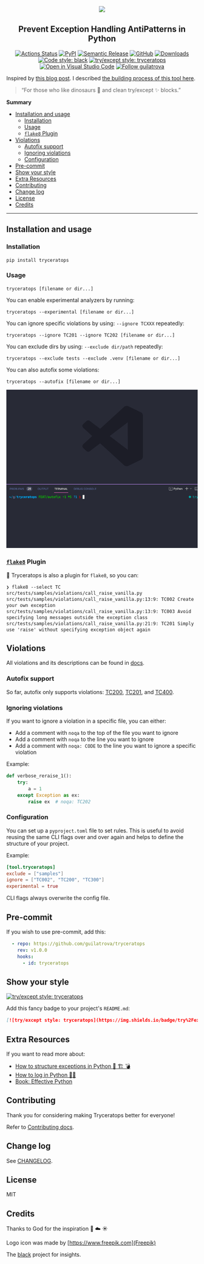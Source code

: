 <p align="center">
    <img src="https://raw.githubusercontent.com/guilatrova/tryceratops/main/img/logo.png">
</p>

<h2 align="center">Prevent Exception Handling AntiPatterns in Python</h2>

<p align="center">
  <a href="https://github.com/guilatrova/tryceratops/actions"><img alt="Actions Status" src="https://github.com/guilatrova/tryceratops/workflows/CI/badge.svg"></a>
  <a href="https://pypi.org/project/tryceratops/"><img alt="PyPI" src="https://img.shields.io/pypi/v/tryceratops"/></a>
  <a href="https://github.com/relekang/python-semantic-release"><img alt="Semantic Release" src="https://img.shields.io/badge/%20%20%F0%9F%93%A6%F0%9F%9A%80-semantic--release-e10079.svg"></a>
  <a href="https://github.com/guilatrova/tryceratops/blob/main/LICENSE"><img alt="GitHub" src="https://img.shields.io/github/license/guilatrova/tryceratops"/></a>
  <a href="https://pepy.tech/project/tryceratops/"><img alt="Downloads" src="https://static.pepy.tech/personalized-badge/tryceratops?period=total&units=international_system&left_color=grey&right_color=blue&left_text=%F0%9F%A6%96%20Downloads"/></a>
  <a href="https://github.com/psf/black"><img alt="Code style: black" src="https://img.shields.io/badge/code%20style-black-000000.svg"/></a>
  <a href="https://github.com/guilatrova/tryceratops"><img alt="try/except style: tryceratops" src="https://img.shields.io/badge/try%2Fexcept%20style-tryceratops%20%F0%9F%A6%96%E2%9C%A8-black" /></a>
  <a href="https://open.vscode.dev/guilatrova/tryceratops"><img alt="Open in Visual Studio Code" src="https://open.vscode.dev/badges/open-in-vscode.svg"/></a>
  <a href="https://twitter.com/intent/user?screen_name=guilatrova"><img alt="Follow guilatrova" src="https://img.shields.io/twitter/follow/guilatrova?style=social"/></a>
</p>

Inspired by [this blog post](https://blog.guilatrova.dev/handling-exceptions-in-python-like-a-pro/). I described [the building process of this tool here](https://blog.guilatrova.dev/project-tryceratops/).

> “For those who like dinosaurs 🦖 and clean try/except ✨ blocks.”

**Summary**
- [Installation and usage](#installation-and-usage)
  - [Installation](#installation)
  - [Usage](#usage)
  - [`flake8` Plugin](#flake8-plugin)
- [Violations](#violations)
  - [Autofix support](#autofix-support)
  - [Ignoring violations](#ignoring-violations)
  - [Configuration](#configuration)
- [Pre-commit](#pre-commit)
- [Show your style](#show-your-style)
- [Extra Resources](#extra-resources)
- [Contributing](#contributing)
- [Change log](#change-log)
- [License](#license)
- [Credits](#credits)

---

## Installation and usage

### Installation

```
pip install tryceratops
```

### Usage

```
tryceratops [filename or dir...]
```

You can enable experimental analyzers by running:

```
tryceratops --experimental [filename or dir...]
```

You can ignore specific violations by using: `--ignore TCXXX` repeatedly:

```
tryceratops --ignore TC201 --ignore TC202 [filename or dir...]
```

You can exclude dirs by using: `--exclude dir/path` repeatedly:

```
tryceratops --exclude tests --exclude .venv [filename or dir...]
```

You can also autofix some violations:

```
tryceratops --autofix [filename or dir...]
```

![example](https://raw.githubusercontent.com/guilatrova/tryceratops/main/img/tryceratops-example3.gif)

### [`flake8`](https://github.com/PyCQA/flake8) Plugin

🦖 Tryceratops is also a plugin for `flake8`, so you can:

```
❯ flake8 --select TC src/tests/samples/violations/call_raise_vanilla.py
src/tests/samples/violations/call_raise_vanilla.py:13:9: TC002 Create your own exception
src/tests/samples/violations/call_raise_vanilla.py:13:9: TC003 Avoid specifying long messages outside the exception class
src/tests/samples/violations/call_raise_vanilla.py:21:9: TC201 Simply use 'raise' without specifying exception object again
```

## Violations

All violations and its descriptions can be found in [docs](https://github.com/guilatrova/tryceratops/tree/main/docs/violations).

### Autofix support

So far, autofix only supports violations: [TC200](docs/violations/TC200.md), [TC201](docs/violations/TC201.md), and [TC400](docs/violations/TC400.md).

### Ignoring violations

If you want to ignore a violation in a specific file, you can either:

- Add a comment with `noqa` to the top of the file you want to ignore
- Add a comment with `noqa` to the line you want to ignore
- Add a comment with `noqa: CODE` to the line you want to ignore a specific violation

Example:

```py
def verbose_reraise_1():
    try:
        a = 1
    except Exception as ex:
        raise ex  # noqa: TC202
```

### Configuration

You can set up a `pyproject.toml` file to set rules.
This is useful to avoid reusing the same CLI flags over and over again and helps to define the structure of your project.

Example:

```toml
[tool.tryceratops]
exclude = ["samples"]
ignore = ["TC002", "TC200", "TC300"]
experimental = true
```

CLI flags always overwrite the config file.

## Pre-commit

If you wish to use pre-commit, add this:

```yaml
  - repo: https://github.com/guilatrova/tryceratops
    rev: v1.0.0
    hooks:
      - id: tryceratops
```

## Show your style

[![try/except style: tryceratops](https://img.shields.io/badge/try%2Fexcept%20style-tryceratops%20%F0%9F%A6%96%E2%9C%A8-black)](https://github.com/guilatrova/tryceratops)

Add this fancy badge to your project's `README.md`:

```md
[![try/except style: tryceratops](https://img.shields.io/badge/try%2Fexcept%20style-tryceratops%20%F0%9F%A6%96%E2%9C%A8-black)](https://github.com/guilatrova/tryceratops)
```

## Extra Resources

If you want to read more about:

- [How to structure exceptions in Python 🐍 🏗️ 💣](https://blog.guilatrova.dev/how-to-structure-exception-in-python-like-a-pro/)
- [How to log in Python 🐍🌴](https://blog.guilatrova.dev/how-to-log-in-python-like-a-pro/)
- [Book: Effective Python](https://amzn.to/3bEVHpG)

## Contributing

Thank you for considering making Tryceratops better for everyone!

Refer to [Contributing docs](docs/CONTRIBUTING.md).

## Change log

See [CHANGELOG](CHANGELOG.md).

## License

MIT

## Credits

Thanks to God for the inspiration 🙌 ☁️ ☀️

Logo icon was made by [https://www.freepik.com](Freepik)

The [black](https://github.com/psf/black) project for insights.
